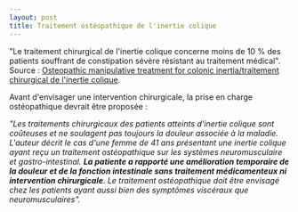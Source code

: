 ```yaml
---
layout: post
title: Traitement ostéopathique de l'inertie colique
---
```


"Le traitement chirurgical de l'inertie colique concerne moins de 10 % des patients souffrant de constipation sévère résistant au traitement médical".
Source : [Osteopathic manipulative treatment for colonic inertia/traitement chirurgical de l'inertie colique](http://www.ncbi.nlm.nih.gov/pubmed/23485982).

Avant d'envisager une intervention chirurgicale, la prise en charge ostéopathique devrait être proposée :

_"Les traitements chirurgicaux des patients atteints d'inertie colique sont coûteuses et ne soulagent pas toujours la douleur associée à la maladie.
L'auteur décrit le cas d'une femme de 41 ans présentant une inertie colique ayant reçu un traitement ostéopathique sur les systèmes neuromusculaire et gastro-intestinal.
**La patiente a rapporté une amélioration temporaire de la douleur et de la fonction intestinale sans traitement médicamenteux ni intervention chirurgicale**.
Le traitement ostéopathique doit être envisagé chez les patients ayant aussi bien des symptômes viscéraux que neuromusculaires"._
